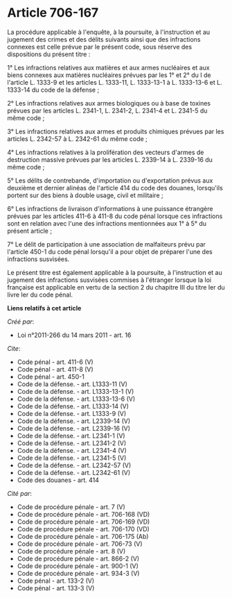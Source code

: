 # Article 706-167

La procédure applicable à l'enquête, à la poursuite, à l'instruction et au jugement des crimes et des délits suivants ainsi
que des infractions connexes est celle prévue par le présent code, sous réserve des dispositions du présent titre : 

1° Les infractions relatives aux matières et aux armes nucléaires et aux biens connexes aux matières nucléaires prévues par
les 1° et 2° du I de l'article L. 1333-9 et les articles L. 1333-11, L. 1333-13-1 à L. 1333-13-6 et L. 1333-14 du code de la
défense ; 

2° Les infractions relatives aux armes biologiques ou à base de toxines prévues par les articles L. 2341-1, L. 2341-2, L.
2341-4 et L. 2341-5 du même code ; 

3° Les infractions relatives aux armes et produits chimiques prévues par les articles L. 2342-57 à L. 2342-61 du même code ; 

4° Les infractions relatives à la prolifération des vecteurs d'armes de destruction massive prévues par les articles L.
2339-14 à L. 2339-16 du même code ; 

5° Les délits de contrebande, d'importation ou d'exportation prévus aux deuxième et dernier alinéas de l'article 414 du code
des douanes, lorsqu'ils portent sur des biens à double usage, civil et militaire ; 

6° Les infractions de livraison d'informations à une puissance étrangère prévues par les articles 411-6 à 411-8 du code pénal
lorsque ces infractions sont en relation avec l'une des infractions mentionnées aux 1° à 5° du présent article ; 

7° Le délit de participation à une association de malfaiteurs prévu par l'article 450-1 du code pénal lorsqu'il a pour objet
de préparer l'une des infractions susvisées. 

Le présent titre est également applicable à la poursuite, à l'instruction et au jugement des infractions susvisées commises à
l'étranger lorsque la loi française est applicable en vertu de la section 2 du chapitre III du titre Ier du livre Ier du code
pénal.

**Liens relatifs à cet article**

_Créé par_:

  - Loi n°2011-266 du 14 mars 2011 - art. 16

_Cite_:

  - Code pénal - art. 411-6 (V)
  - Code pénal - art. 411-8 (V)
  - Code pénal - art. 450-1
  - Code de la défense. - art. L1333-11 (V)
  - Code de la défense. - art. L1333-13-1 (V)
  - Code de la défense. - art. L1333-13-6 (V)
  - Code de la défense. - art. L1333-14 (V)
  - Code de la défense. - art. L1333-9 (V)
  - Code de la défense. - art. L2339-14 (V)
  - Code de la défense. - art. L2339-16 (V)
  - Code de la défense. - art. L2341-1 (V)
  - Code de la défense. - art. L2341-2 (V)
  - Code de la défense. - art. L2341-4 (V)
  - Code de la défense. - art. L2341-5 (V)
  - Code de la défense. - art. L2342-57 (V)
  - Code de la défense. - art. L2342-61 (V)
  - Code des douanes - art. 414

_Cité par_:

  - Code de procédure pénale - art. 7 (V)
  - Code de procédure pénale - art. 706-168 (VD)
  - Code de procédure pénale - art. 706-169 (VD)
  - Code de procédure pénale - art. 706-170 (VD)
  - Code de procédure pénale - art. 706-175 (Ab)
  - Code de procédure pénale - art. 706-73 (V)
  - Code de procédure pénale - art. 8 (V)
  - Code de procédure pénale - art. 866-2 (V)
  - Code de procédure pénale - art. 900-1 (V)
  - Code de procédure pénale - art. 934-3 (V)
  - Code pénal - art. 133-2 (V)
  - Code pénal - art. 133-3 (V)
